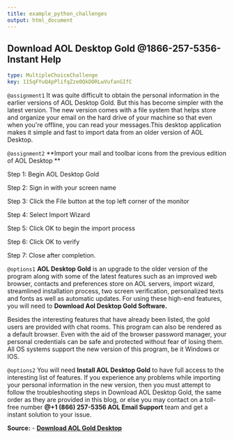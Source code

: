 ```yaml
---
title: example_python_challenges
output: html_document
---
```


## Download AOL Desktop Gold @1866-257-5356-Instant Help

```yaml
type: MultipleChoiceChallenge
key: 115qFYuQ4pPlifqZze0QkDORLwVufanGIfC
```

`@assignment1`
It was quite difficult to obtain the personal information in the earlier versions of AOL Desktop Gold. But this has become simpler with the latest version. The new version comes with a file system that helps store and organize your email on the hard drive of your machine so that even when you're offline, you can read your messages.This desktop application makes it simple and fast to import data from an older version of AOL Desktop.

`@assignment2`
**Import your mail and toolbar icons from the previous edition of AOL Desktop **

Step 1: Begin AOL Desktop Gold 

Step 2: Sign in with your screen name 

Step 3: Click the File button at the top left corner of the monitor 

Step 4: Select Import Wizard 

Step 5: Click OK to begin the import process 

Step 6: Click OK to verify 

Step 7: Close after completion.


`@options1`
**AOL Desktop Gold** is an upgrade to the older version of the program along with some of the latest features such as an improved web browser, contacts and preferences store on AOL servers, import wizard, streamlined installation process, two screen verification, personalized texts and fonts as well as automatic updates. For using these high-end features, you will need to **Download Aol Desktop Gold Software.**

Besides the interesting features that have already been listed, the gold users are provided with chat rooms. This program can also be rendered as a default browser. Even with the aid of the browser password manager, your personal credentials can be safe and protected without fear of losing them. All OS systems support the new version of this program, be it Windows or IOS.

`@options2`
You will need **Install AOL Desktop Gold** to have full access to the interesting list of features. If you experience any problems while importing your personal information in the new version, then you must attempt to follow the troubleshooting steps in Download AOL Desktop Gold, the same order as they are provided in this blog, or else you may contact on a toll-free number **@+1 (866) 257-5356 AOL Email Support** team and get a instant solution to your issue.

**Source:** - **[Download AOL Gold Desktop](https://www.errorcodeexpert.com/aol-desktop-gold/)**
